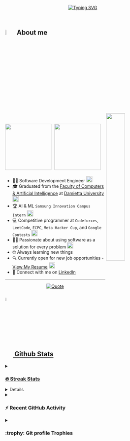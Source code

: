 <p align="center">
	<a href="https://git.io/typing-svg"><img src="https://readme-typing-svg.demolab.com?font=Fira+Code&pause=1000&width=435&lines=+HI+I'm+Asem+Ebrahim+Gado;+I'm+Software+Development+Engineer;Samsung+Innovation+Campus+Intern;DEPI+.NET+Web+Development+Intern;ITI+.NET+Web+Development+Intern;Love+Competitive+Programming+;love+using+Software+as+a+solution+for+every+Problem;Always+learning+new+things" alt="Typing SVG" /></a>
</p>


<br>


	
## <img src = "https://i.pinimg.com/originals/3f/7e/4e/3f7e4eff7c96e9fe4b8b4b1ff3f7bdb5.gif" width = 6.5%> About me

<img align="right" src="https://github.com/Asmblxer/Asmblxer/blob/main/Images/Right_Side.gif?raw=true" width=35%>

<br><br>
<img src="https://media4.giphy.com/media/dMLmQfCO7lCA2gX3tw/giphy.gif?cid=ecf05e47ak6mwfu812269zzr8ydv529109qzpb8rszwnja9e&rid=giphy.gif&ct=s" width="150" style="float: left; margin-right: 10px;">
<img src="https://github.com/Asmblxer/Asmblxer/blob/main/Images/Software_Tools.gif?raw=true" width="150" style="float: left; margin-right: 10px; margin-bottom: 20px;">

- 👨‍💻 Software Development Engineer <img src="https://media2.giphy.com/media/QssGEmpkyEOhBCb7e1/giphy.gif?cid=ecf05e47a0n3gi1bfqntqmob8g9aid1oyj2wr3ds3mg700bl&rid=giphy.gif" width="20">
- 🎓 Graduated from the [Faculty of Computers & Artificial Intelligence](https://cai.du.edu.eg/) at [Damietta University](https://www.du.edu.eg/) <img src="https://github.com/Asmblxer/Asmblxer/blob/main/Images/Programming_Languages.gif?raw=true" width="20">
- 🏆 AI & ML `Samsung Innovation Campus Intern` <img src="https://github.com/Asmblxer/Asmblxer/blob/main/Images/Front_End.gif?raw=true" width="20">
- 💻 Competitive programmer at `Codeforces`, `LeetCode`, `ECPC`, `Meta Hacker Cup`, and `Google Contests` <img src="https://github.com/Asmblxer/Asmblxer/blob/main/Images/Software_Tools.gif?raw=true" width="20">
- ✍🏻 Passionate about using software as a solution for every problem <img src="https://github.com/Asmblxer/Asmblxer/blob/main/Images/IDEs.gif?raw=true" width="20">
- 🤓 Always learning new things 
- 🔍 Currently open for new job opportunities - [View My Resume](https://docs.google.com/document/d/1PFFev8X5FWzHtPqI6cOJRKy5ZKBKy0CluyJ0xw_TzRA/edit?usp=sharing) <img src="https://github.com/Asmblxer/Asmblxer/blob/main/Images/OS.gif?raw=true" width="20">
- 🔗 Connect with me on [LinkedIn](https://www.linkedin.com/in/asemgado/)

---

<p align = "center">
	<a href="https://github.com/piyushsuthar/github-readme-quotes"> <img alt = "Quote" src="https://quotes-github-readme.vercel.app/api?type=horizontal&theme=tokyonight&animation=grow_out_in&quoteCategory=programming">
</p>

## <img src="https://media1.giphy.com/media/v1.Y2lkPTc5MGI3NjExYzFhYzJkMmQ2MWQ3ZGY3MDhjZTE3MDI2Mzk3NzE1OWQyZTRlMmYwMCZjdD1z/iY8CRBdQXODJSCERIr/giphy.gif" width=5% valign="bottom"> Github Stats

<details><summary><h3> 🔥 Streak Stats</h3></summary>

----	

<p align="center"><img src="https://github-readme-streak-stats.herokuapp.com/?user=Asmblxer&theme=tokyonight_duo" alt="Asmblxer" /></p>

</details>
  
<details><summary><h3>💻 GitHub Profile Stats</h3></summary>

----
	
<p align="center">
    <a href="https://github.com/anuraghazra/github-readme-stats">
	    <img alt="Asmblxer's Github Stats" src="https://github-readme-stats.vercel.app/api?username=Asmblxer&show_icons=true&count_private=true&locale=en&theme=tokyonight&layout=compact" height="230px"/></a>
	  <img src="https://github-readme-stats.vercel.app/api/top-langs?username=Asmblxer&langs_count=10&show_icons=true&locale=en&theme=tokyonight" alt="Asmblxer" height="230px"/>
<br/>

  <b>Note:</b> Top languages is only a metric of the languages my public code consists of and doesn't reflect experience or skill level.
  </p>
</details>

<details><summary><h3>⚡ Recent GitHub Activity</h3></summary>

----
	
<img src="https://github-readme-activity-graph.vercel.app/graph?username=Asmblxer&bg_color=1a1b27&color=aa82d9&line=628edb&point=64bfaf&area=true&hide_border=true)(https://github.com/ashutosh00710/github-readme-activity-graph)">
 
</details>

<details><summary> <h3> :trophy: Git profile Trophies </h3></summary>

----
	
<p align="center"> <a href="https://github.com/ryo-ma/github-profile-trophy"><img src="https://github-profile-trophy.vercel.app/?username=Asmblxer&layout=compact&theme=tokyonight&column=4&margin-w=15&margin-h=15" alt="Asmblxer" /></a> </p>

</details>
	

	
